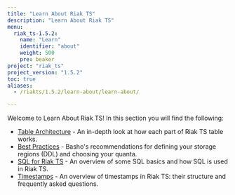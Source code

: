 ```yaml
---
title: "Learn About Riak TS"
description: "Learn About Riak TS"
menu:
  riak_ts-1.5.2:
    name: "Learn"
    identifier: "about"
    weight: 500
    pre: beaker
project: "riak_ts"
project_version: "1.5.2"
toc: true
aliases:
  - /riakts/1.5.2/learn-about/learn-about/

---
```


[table arch]: tablearchitecture/
[bestpractices]: bestpractices/
[sqlriakts]: sqlriakts/
[timestamps]: timestamps/


Welcome to Learn About Riak TS! In this section you will find the following:

* [Table Architecture][table arch] - An in-depth look at how each part of Riak TS table works.
* [Best Practices][bestpractices] - Basho's recommendations for defining your storage regions (DDL) and choosing your quanta.
* [SQL for Riak TS][sqlriakts] - An overview of some SQL basics and how SQL is used in Riak TS.
* [Timestamps][timestamps] - An overview of timestamps in Riak TS: their structure and frequently asked questions.
